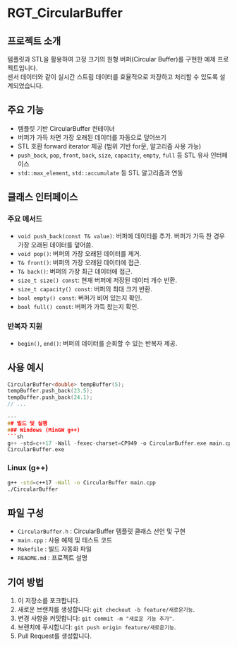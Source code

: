 # RGT_CircularBuffer

## 프로젝트 소개
템플릿과 STL을 활용하여 고정 크기의 원형 버퍼(Circular Buffer)를 구현한 예제 프로젝트입니다.  
센서 데이터와 같이 실시간 스트림 데이터를 효율적으로 저장하고 처리할 수 있도록 설계되었습니다.

## 주요 기능
- 템플릿 기반 CircularBuffer 컨테이너
- 버퍼가 가득 차면 가장 오래된 데이터를 자동으로 덮어쓰기
- STL 호환 forward iterator 제공 (범위 기반 for문, 알고리즘 사용 가능)
- `push_back`, `pop`, `front`, `back`, `size`, `capacity`, `empty`, `full` 등 STL 유사 인터페이스
- `std::max_element`, `std::accumulate` 등 STL 알고리즘과 연동

## 클래스 인터페이스
### 주요 메서드
- `void push_back(const T& value)`: 버퍼에 데이터를 추가. 버퍼가 가득 찬 경우 가장 오래된 데이터를 덮어씀.
- `void pop()`: 버퍼의 가장 오래된 데이터를 제거.
- `T& front()`: 버퍼의 가장 오래된 데이터에 접근.
- `T& back()`: 버퍼의 가장 최근 데이터에 접근.
- `size_t size() const`: 현재 버퍼에 저장된 데이터 개수 반환.
- `size_t capacity() const`: 버퍼의 최대 크기 반환.
- `bool empty() const`: 버퍼가 비어 있는지 확인.
- `bool full() const`: 버퍼가 가득 찼는지 확인.

### 반복자 지원
- `begin()`, `end()`: 버퍼의 데이터를 순회할 수 있는 반복자 제공.

## 사용 예시
```cpp
CircularBuffer<double> tempBuffer(5);
tempBuffer.push_back(23.5);
tempBuffer.push_back(24.1);
// ...

---
## 빌드 및 실행
### Windows (MinGW g++)
```sh
g++ -std=c++17 -Wall -fexec-charset=CP949 -o CircularBuffer.exe main.cpp
CircularBuffer.exe
```
### Linux (g++)
```sh
g++ -std=c++17 -Wall -o CircularBuffer main.cpp
./CircularBuffer
```

## 파일 구성
- `CircularBuffer.h` : CircularBuffer 템플릿 클래스 선언 및 구현
- `main.cpp` : 사용 예제 및 테스트 코드
- `Makefile` : 빌드 자동화 파일
- `README.md` : 프로젝트 설명

## 기여 방법
1. 이 저장소를 포크합니다.
2. 새로운 브랜치를 생성합니다: `git checkout -b feature/새로운기능`.
3. 변경 사항을 커밋합니다: `git commit -m "새로운 기능 추가"`.
4. 브랜치에 푸시합니다: `git push origin feature/새로운기능`.
5. Pull Request를 생성합니다.
